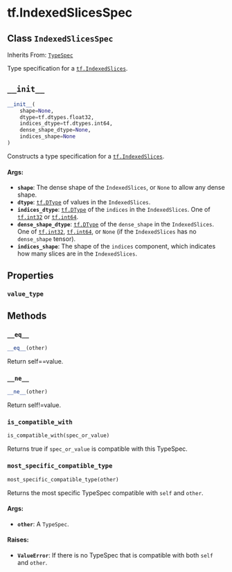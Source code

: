 <div itemscope itemtype="http://developers.google.com/ReferenceObject">
<meta itemprop="name" content="tf.IndexedSlicesSpec" />
<meta itemprop="path" content="Stable" />
<meta itemprop="property" content="value_type"/>
<meta itemprop="property" content="__eq__"/>
<meta itemprop="property" content="__init__"/>
<meta itemprop="property" content="__ne__"/>
<meta itemprop="property" content="is_compatible_with"/>
<meta itemprop="property" content="most_specific_compatible_type"/>
</div>

# tf.IndexedSlicesSpec

## Class `IndexedSlicesSpec`

Inherits From: [`TypeSpec`](../tf/TypeSpec.md)

Type specification for a <a href="../tf/IndexedSlices.md"><code>tf.IndexedSlices</code></a>.

<h2 id="__init__"><code>__init__</code></h2>

``` python
__init__(
    shape=None,
    dtype=tf.dtypes.float32,
    indices_dtype=tf.dtypes.int64,
    dense_shape_dtype=None,
    indices_shape=None
)
```

Constructs a type specification for a <a href="../tf/IndexedSlices.md"><code>tf.IndexedSlices</code></a>.

#### Args:

* <b>`shape`</b>: The dense shape of the `IndexedSlices`, or `None` to allow any
    dense shape.
* <b>`dtype`</b>: <a href="../tf/dtypes/DType.md"><code>tf.DType</code></a> of values in the `IndexedSlices`.
* <b>`indices_dtype`</b>: <a href="../tf/dtypes/DType.md"><code>tf.DType</code></a> of the `indices` in the `IndexedSlices`.  One
    of <a href="../tf/dtypes.md#int32"><code>tf.int32</code></a> or <a href="../tf/dtypes.md#int64"><code>tf.int64</code></a>.
* <b>`dense_shape_dtype`</b>: <a href="../tf/dtypes/DType.md"><code>tf.DType</code></a> of the `dense_shape` in the `IndexedSlices`.
    One of <a href="../tf/dtypes.md#int32"><code>tf.int32</code></a>, <a href="../tf/dtypes.md#int64"><code>tf.int64</code></a>, or `None` (if the `IndexedSlices` has
    no `dense_shape` tensor).
* <b>`indices_shape`</b>: The shape of the `indices` component, which indicates
    how many slices are in the `IndexedSlices`.



## Properties

<h3 id="value_type"><code>value_type</code></h3>





## Methods

<h3 id="__eq__"><code>__eq__</code></h3>

``` python
__eq__(other)
```

Return self==value.

<h3 id="__ne__"><code>__ne__</code></h3>

``` python
__ne__(other)
```

Return self!=value.

<h3 id="is_compatible_with"><code>is_compatible_with</code></h3>

``` python
is_compatible_with(spec_or_value)
```

Returns true if `spec_or_value` is compatible with this TypeSpec.

<h3 id="most_specific_compatible_type"><code>most_specific_compatible_type</code></h3>

``` python
most_specific_compatible_type(other)
```

Returns the most specific TypeSpec compatible with `self` and `other`.

#### Args:

* <b>`other`</b>: A `TypeSpec`.


#### Raises:

* <b>`ValueError`</b>: If there is no TypeSpec that is compatible with both `self`
    and `other`.



